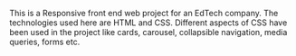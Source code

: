 This is a Responsive front end web project for an EdTech company. The technologies used here are HTML and CSS. Different aspects of CSS have been used in the project like cards, carousel, collapsible navigation, media queries, forms etc.
